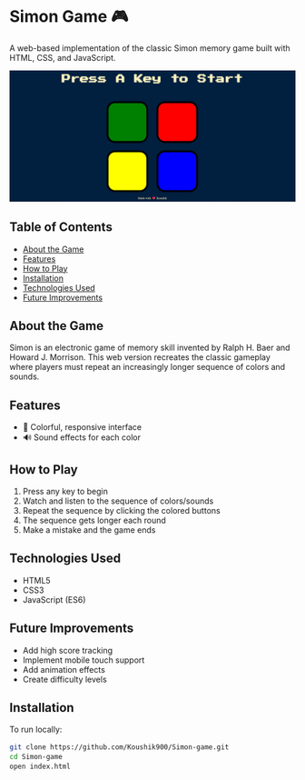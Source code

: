 # Simon Game 🎮

A web-based implementation of the classic Simon memory game built with HTML, CSS, and JavaScript.

![Simon Game Screenshot](https://github.com/Koushik900/Simon-game/blob/main/image/Screenshot%202025-03-24%20173642.png)

## Table of Contents
- [About the Game](#about-the-game)
- [Features](#features)
- [How to Play](#how-to-play)
- [Installation](#installation)
- [Technologies Used](#technologies-used)
- [Future Improvements](#future-improvements)

## About the Game
Simon is an electronic game of memory skill invented by Ralph H. Baer and Howard J. Morrison. This web version recreates the classic gameplay where players must repeat an increasingly longer sequence of colors and sounds.

## Features
- 🎨 Colorful, responsive interface
- 🔊 Sound effects for each color

## How to Play
1. Press any key to begin
2. Watch and listen to the sequence of colors/sounds
3. Repeat the sequence by clicking the colored buttons
4. The sequence gets longer each round
5. Make a mistake and the game ends

## Technologies Used
- HTML5
- CSS3
- JavaScript (ES6)

## Future Improvements
- Add high score tracking
- Implement mobile touch support
- Add animation effects
- Create difficulty levels

## Installation
To run locally:
```bash
git clone https://github.com/Koushik900/Simon-game.git
cd Simon-game
open index.html
